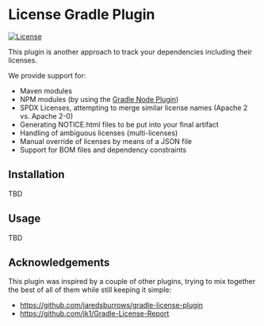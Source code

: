 # License Gradle Plugin

[![License](https://img.shields.io/badge/License-Apache_2.0-green.svg)](https://opensource.org/licenses/Apache-2.0)

This plugin is another approach to track your dependencies including their licenses.

We provide support for:

* Maven modules
* NPM modules (by using the [Gradle Node Plugin](https://github.com/node-gradle/gradle-node-plugin))
* SPDX Licenses, attempting to merge similar license names (Apache 2 vs. Apache 2-0)
* Generating NOTICE.html files to be put into your final artifact
* Handling of ambiguous licenses (multi-licenses)
* Manual override of licenses by means of a JSON file
* Support for BOM files and dependency constraints

## Installation

TBD

## Usage 

TBD


## Acknowledgements 

This plugin was inspired by a couple of other plugins, trying to mix together
the best of all of them while still keeping it simple:

* https://github.com/jaredsburrows/gradle-license-plugin
* https://github.com/jk1/Gradle-License-Report